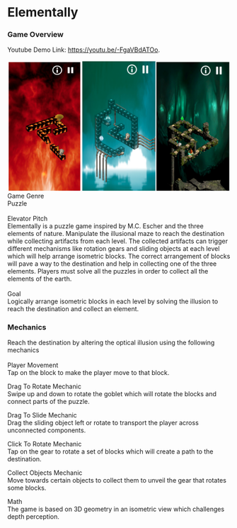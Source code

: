 # Elementally
### Game Overview
Youtube Demo Link: https://youtu.be/-FgaVBdATOo. <br><br>
![image](Screenshot.png)
Game Genre<br>
Puzzle<br><br>
Elevator Pitch<br>
Elementally is a puzzle game inspired by M.C. Escher and the three elements of nature. Manipulate the illusional maze to reach the destination while collecting artifacts from each level. The collected artifacts can trigger different mechanisms like rotation gears and sliding objects at each level which will help arrange isometric blocks. The correct arrangement of blocks will pave a way to the destination and help in collecting one of the three elements. Players must solve all the puzzles in order to collect all the elements of the earth. <br><br>
Goal<br>
Logically arrange isometric blocks in each level by solving the illusion to reach the destination and collect an element.



### Mechanics
Reach the destination by altering the optical illusion using the following mechanics<br><br>
Player Movement<br>
Tap on the block to make the player move to that block.<br>

Drag To Rotate Mechanic<br>
Swipe up and down to rotate the goblet which will rotate the blocks and connect parts of the puzzle.<br>

Drag To Slide Mechanic<br>
Drag the sliding object left or rotate to transport the player across unconnected components.<br>

Click To Rotate Mechanic<br>
Tap on the gear to rotate a set of blocks which will create a path to the destination.<br>

Collect Objects Mechanic<br>
Move towards certain objects to collect them to unveil the gear that rotates some blocks.<br>

Math<br>
The game is based on 3D geometry in an isometric view which challenges depth perception. 
